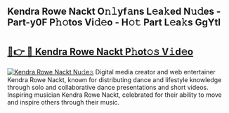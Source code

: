 ## Kendra Rowe Nackt O𝚗𝚕yf𝚊ns L𝚎a𝚔ed N𝚞𝚍es - Part-y0F P𝚑𝚘tos Vi𝚍𝚎o - H𝚘𝚝 Part L𝚎a𝚔s GgYtl

# <h2><a href="http://kfb7ow.oniu.top/?m=Kendra+Rowe+Nackt">🔗👉 🔴 Kendra Rowe Nackt P𝚑ot𝚘𝚜 V𝚒d𝚎o</a></h2>

[![Kendra Rowe Nackt Nu𝚍e𝚜](https://i.imgur.com/0qMVB7G.gif)](http://kfb7ow.oniu.top/?m=Kendra+Rowe+Nackt)
Digital media creator and web entertainer Kendra Rowe Nackt, known for distributing dance and lifestyle knowledge through solo and collaborative dance presentations and short videos. Inspiring musician Kendra Rowe Nackt, celebrated for their ability to move and inspire others through their music.  
